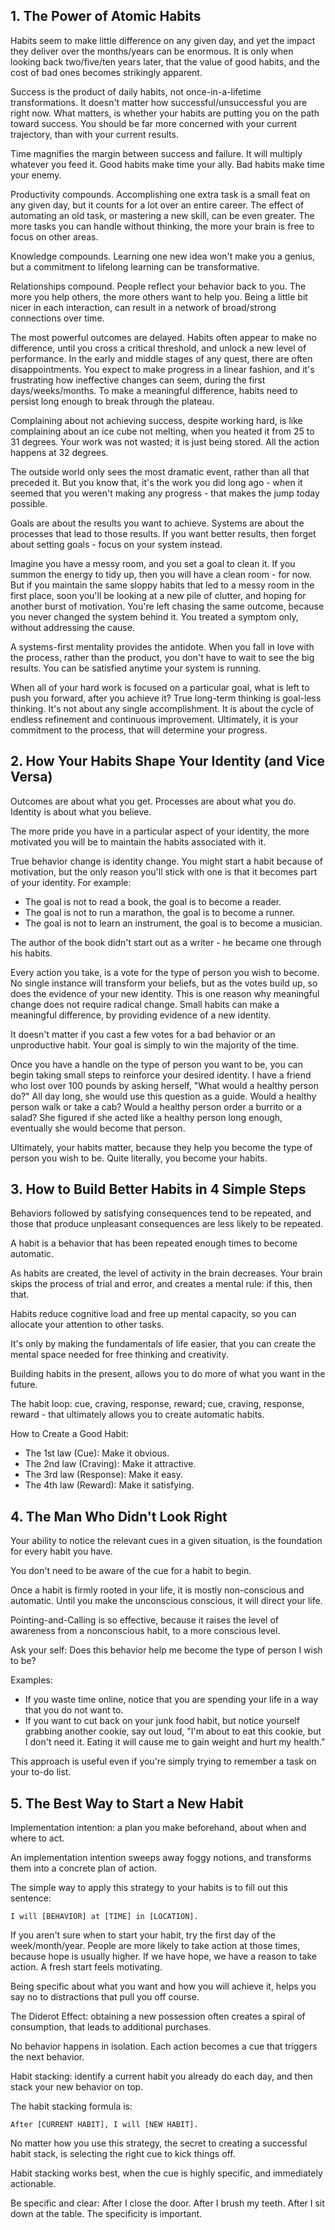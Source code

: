 ## 1. The Power of Atomic Habits
Habits seem to make little difference on any given day, and yet the impact they deliver over the months/years can be enormous. It is only when looking back two/five/ten years later, that the value of good habits, and the cost of bad ones becomes strikingly apparent.

Success is the product of daily habits, not once-in-a-lifetime transformations. It doesn't matter how successful/unsuccessful you are right now. What matters, is whether your habits are putting you on the path toward success. You should be far more concerned with your current trajectory, than with your current results.

Time magnifies the margin between success and failure. It will multiply whatever you feed it. Good habits make time your ally. Bad habits make time your enemy.

Productivity compounds. Accomplishing one extra task is a small feat on any given day, but it counts for a lot over an entire career. The effect of automating an old task, or mastering a new skill, can be even greater. The more tasks you can handle without thinking, the more your brain is free to focus on other areas.

Knowledge compounds. Learning one new idea won't make you a genius, but a commitment to lifelong learning can be transformative.

Relationships compound. People reflect your behavior back to you. The more you help others, the more others want to help you. Being a little bit nicer in each interaction, can result in a network of broad/strong connections over time.

The most powerful outcomes are delayed. Habits often appear to make no difference, until you cross a critical threshold, and unlock a new level of performance. In the early and middle stages of any quest, there are often disappointments. You expect to make progress in a linear fashion, and it's frustrating how ineffective changes can seem, during the first days/weeks/months. To make a meaningful difference, habits need to persist long enough to break through the plateau.

Complaining about not achieving success, despite working hard, is like complaining about an ice cube not melting, when you heated it from 25 to 31 degrees. Your work was not wasted; it is just being stored. All the action happens at 32 degrees.

The outside world only sees the most dramatic event, rather than all that preceded it. But you know that, it's the work you did long ago - when it seemed that you weren't making any progress - that makes the jump today possible.

Goals are about the results you want to achieve. Systems are about the processes that lead to those results. If you want better results, then forget about setting goals - focus on your system instead.

Imagine you have a messy room, and you set a goal to clean it. If you summon the energy to tidy up, then you will have a clean room - for now. But if you maintain the same sloppy habits that led to a messy room in the first place, soon you'll be looking at a new pile of clutter, and hoping for another burst of motivation. You're left chasing the same outcome, because you never changed the system behind it. You treated a symptom only, without addressing the cause.

A systems-first mentality provides the antidote. When you fall in love with the process, rather than the product, you don't have to wait to see the big results. You can be satisfied anytime your system is running.

When all of your hard work is focused on a particular goal, what is left to push you forward, after you achieve it? True long-term thinking is goal-less thinking. It's not about any single accomplishment. It is about the cycle of endless refinement and continuous improvement. Ultimately, it is your commitment to the process, that will determine your progress.

## 2. How Your Habits Shape Your Identity (and Vice Versa)
Outcomes are about what you get. Processes are about what you do. Identity is about what you believe.

The more pride you have in a particular aspect of your identity, the more motivated you will be to maintain the habits associated with it.

True behavior change is identity change. You might start a habit because of motivation, but the only reason you'll stick with one is that it becomes part of your identity. For example: 
- The goal is not to read a book, the goal is to become a reader.
- The goal is not to run a marathon, the goal is to become a runner.
- The goal is not to learn an instrument, the goal is to become a musician.

The author of the book didn't start out as a writer - he became one through his habits.

Every action you take, is a vote for the type of person you wish to become. No single instance will transform your beliefs, but as the votes build up, so does the evidence of your new identity. This is one reason why meaningful change does not require radical change. Small habits can make a meaningful difference, by providing evidence of a new identity.

It doesn't matter if you cast a few votes for a bad behavior or an unproductive habit. Your goal is simply to win the majority of the time.

Once you have a handle on the type of person you want to be, you can begin taking small steps to reinforce your desired identity. I have a friend who lost over 100 pounds by asking herself, "What would a healthy person do?" All day long, she would use this question as a guide. Would a healthy person walk or take a cab? Would a healthy person order a burrito or a salad? She figured if she acted like a healthy person long enough, eventually she would become that person.

Ultimately, your habits matter, because they help you become the type of person you wish to be. Quite literally, you become your habits.

## 3. How to Build Better Habits in 4 Simple Steps
Behaviors followed by satisfying consequences tend to be repeated, and those that produce unpleasant consequences are less likely to be repeated.

A habit is a behavior that has been repeated enough times to become automatic.

As habits are created, the level of activity in the brain decreases. Your brain skips the process of trial and error, and creates a mental rule: if this, then that.

Habits reduce cognitive load and free up mental capacity, so you can allocate your attention to other tasks.

It's only by making the fundamentals of life easier, that you can create the mental space needed for free thinking and creativity.

Building habits in the present, allows you to do more of what you want in the future.

The habit loop: cue, craving, response, reward; cue, craving, response, reward - that ultimately allows you to create automatic habits. 

How to Create a Good Habit: 
- The 1st law (Cue): Make it obvious.
- The 2nd law (Craving): Make it attractive. 
- The 3rd law (Response): Make it easy. 
- The 4th law (Reward): Make it satisfying.

## 4. The Man Who Didn't Look Right
Your ability to notice the relevant cues in a given situation, is the foundation for every habit you have.

You don't need to be aware of the cue for a habit to begin.

Once a habit is firmly rooted in your life, it is mostly non-conscious and automatic. Until you make the unconscious conscious, it will direct your life.

Pointing-and-Calling is so effective, because it raises the level of awareness from a nonconscious habit, to a more conscious level.

Ask your self: Does this behavior help me become the type of person I wish to be?

Examples: 
- If you waste time online, notice that you are spending your life in a way that you do not want to.
- If you want to cut back on your junk food habit, but notice yourself grabbing another cookie, say out loud, "I'm about to eat this cookie, but I don't need it. Eating it will cause me to gain weight and hurt my health."

This approach is useful even if you're simply trying to remember a task on your to-do list.

## 5. The Best Way to Start a New Habit
Implementation intention: a plan you make beforehand, about when and where to act.

An implementation intention sweeps away foggy notions, and transforms them into a concrete plan of action.

The simple way to apply this strategy to your habits is to fill out this sentence:
```
I will [BEHAVIOR] at [TIME] in [LOCATION].
```

If you aren't sure when to start your habit, try the first day of the week/month/year. People are more likely to take action at those times, because hope is usually higher. If we have hope, we have a reason to take action. A fresh start feels motivating.

Being specific about what you want and how you will achieve it, helps you say no to distractions that pull you off course.

The Diderot Effect: obtaining a new possession often creates a spiral of consumption, that leads to additional purchases.

No behavior happens in isolation. Each action becomes a cue that triggers the next behavior.

Habit stacking: identify a current habit you already do each day, and then stack your new behavior on top. 

The habit stacking formula is:
```
After [CURRENT HABIT], I will [NEW HABIT].
```

No matter how you use this strategy, the secret to creating a successful habit stack, is selecting the right cue to kick things off.

Habit stacking works best, when the cue is highly specific, and immediately actionable.

Be specific and clear: After I close the door. After I brush my teeth. After I sit down at the table. The specificity is important.
